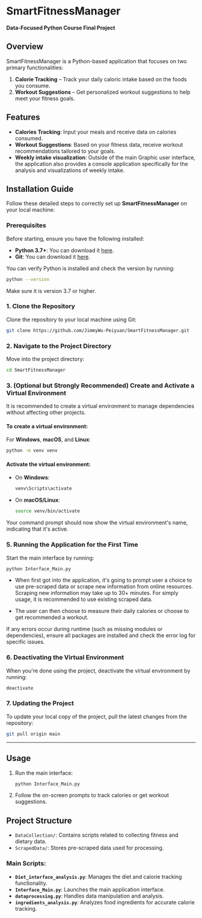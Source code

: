 # SmartFitnessManager

**Data-Focused Python Course Final Project**

## Overview
SmartFitnessManager is a Python-based application that focuses on two primary functionalities:

1. **Calorie Tracking** – Track your daily caloric intake based on the foods you consume.
2. **Workout Suggestions** – Get personalized workout suggestions to help meet your fitness goals.

## Features

- **Calories Tracking**: Input your meals and receive data on calories consumed.
- **Workout Suggestions**: Based on your fitness data, receive workout recommendations tailored to your goals.
- **Weekly intake visualization**: Outside of the main Graphic user interface, the application also provides a console application specifically for the analysis and visualizations of weekly intake.

## Installation Guide
Follow these detailed steps to correctly set up **SmartFitnessManager** on your local machine:

### Prerequisites
Before starting, ensure you have the following installed:

- **Python 3.7+**: You can download it [here](https://www.python.org/downloads/).
- **Git**: You can download it [here](https://git-scm.com/).

You can verify Python is installed and check the version by running:
```bash
python --version
```
Make sure it is version 3.7 or higher.

### 1. Clone the Repository
Clone the repository to your local machine using Git:
```bash
git clone https://github.com/JimmyWu-Peiyuan/SmartFitnessManager.git
```

### 2. Navigate to the Project Directory
Move into the project directory:
```bash
cd SmartFitnessManager
```

### 3. (Optional but Strongly Recommended) Create and Activate a Virtual Environment
It is recommended to create a virtual environment to manage dependencies without affecting other projects.

#### To create a virtual environment:
For **Windows**, **macOS**, and **Linux**:
```bash
python -m venv venv
```

#### Activate the virtual environment:
- On **Windows**:
    ```bash
    venv\Scripts\activate
    ```
- On **macOS/Linux**:
    ```bash
    source venv/bin/activate
    ```

Your command prompt should now show the virtual environment's name, indicating that it's active.

### 5. Running the Application for the First Time
Start the main interface by running:
```bash
python Interface_Main.py
```
- When first got into the application, it's going to prompt user a choice to use pre-scraped data or scrape new information from online resources. Scraping new information may take up to 30+ minutes. For simply usage, it is recommended to use existing scraped data.

- The user can then choose to measure their daily calories or choose to get recommended a workout. 

If any errors occur during runtime (such as missing modules or dependencies), ensure all packages are installed and check the error log for specific issues.

### 6. Deactivating the Virtual Environment
When you're done using the project, deactivate the virtual environment by running:
```bash
deactivate
```

### 7. Updating the Project
To update your local copy of the project, pull the latest changes from the repository:
```bash
git pull origin main
```

---

## Usage

1. Run the main interface:
    ```bash
    python Interface_Main.py
    ```
2. Follow the on-screen prompts to track calories or get workout suggestions.

## Project Structure

- `DataCollection/`: Contains scripts related to collecting fitness and dietary data.
- `ScrapedData/`: Stores pre-scraped data used for processing.

### Main Scripts:
- **`Diet_interface_analysis.py`**: Manages the diet and calorie tracking functionality.
- **`Interface_Main.py`**: Launches the main application interface.
- **`dataprocessing.py`**: Handles data manipulation and analysis.
- **`ingredients_analysis.py`**: Analyzes food ingredients for accurate calorie tracking.
